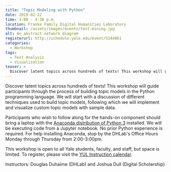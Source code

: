 ```yaml
---
title: "Topic Modeling with Python"
date: 2019-02-22
time: 3:00 - 4:30 p.m.
location: Franke Family Digital Humanities Laboratory
thumbnail: /assets/images/events/text-mining.jpg
alt: An abstract network diagram
registerurl: http://schedule.yale.edu/event/5144061
categories:
  - Workshop
tags:
  - Text Analysis
  - Visualization
teaser: >
  Discover latent topics across hundreds of texts! This workshop will guide participants through the process of building topic models in the Python programming language. 
---
```

Discover latent topics across hundreds of texts! This workshop will guide participants through the process of building topic models in the Python programming language. We will start with a discussion of different techniques used to build topic models, following which we will implement and visualize custom topic models with sample data.

Participants who wish to follow along for the hands-on component should bring a laptop with the <a href='https://www.anaconda.com/distribution/' target='_blank'>Anaconda distribution of Python 3</a> installed. We will be executing code from a Jupyter notebook. No prior Python experience is required. For help installing Anaconda, stop by the DHLab's Office Hours Monday through Thursday from 2:00-3:00pm.

This workshop is open to all Yale students, faculty, and staff, but space is limited. To register, please visit the <a href='http://schedule.yale.edu/event/5144061' target='_blank'>YUL Instruction calendar</a>.

Instructors: Douglas Duhaime (DHLab) and Joshua Dull (Digital Scholarship)
